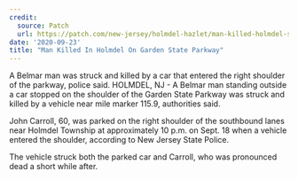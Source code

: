 ```yaml
---
credit:
  source: Patch
  url: https://patch.com/new-jersey/holmdel-hazlet/man-killed-holmdel-section-garden-state-parkway
date: '2020-09-23'
title: "Man Killed In Holmdel On Garden State Parkway"
---
```

A Belmar man was struck and killed by a car that entered the right shoulder of the parkway, police said.
HOLMDEL, NJ - A Belmar man standing outside a car stopped on the shoulder of the Garden State Parkway was struck and killed by a vehicle near mile marker 115.9, authorities said.

John Carroll, 60, was parked on the right shoulder of the southbound lanes near Holmdel Township at approximately 10 p.m. on Sept. 18 when a vehicle entered the shoulder, according to New Jersey State Police.

The vehicle struck both the parked car and Carroll, who was pronounced dead a short while after.
